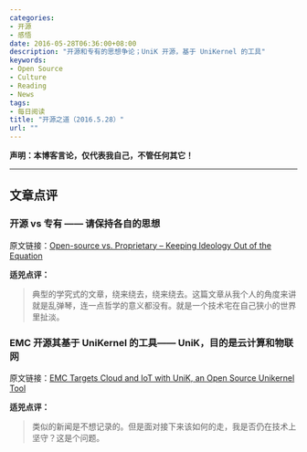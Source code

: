 ```yaml
---
categories:
- 开源
- 感悟
date: 2016-05-28T06:36:00+08:00
description: "开源和专有的思想争论；UniK 开源，基于 UniKernel 的工具"
keywords:
- Open Source
- Culture
- Reading
- News
tags:
- 每日阅读
title: "开源之道（2016.5.28）"
url: ""
---
```

**声明：本博客言论，仅代表我自己，不管任何其它！**

---

## 文章点评

### 开源 vs 专有 —— 请保持各自的思想

原文链接：[Open-source vs. Proprietary – Keeping Ideology Out of the Equation](http://insidehpc.com/2016/05/open-source-vs-proprietary-keeping-ideology-equation/)

**适兕点评：**

> 典型的学究式的文章，绕来绕去，绕来绕去。这篇文章从我个人的角度来讲就是乱弹琴，连一点哲学的意义都没有。就是一个技术宅在自己狭小的世界里扯淡。

### EMC 开源其基于 UniKernel 的工具—— UniK，目的是云计算和物联网

原文链接：[EMC Targets Cloud and IoT with UniK, an Open Source Unikernel Tool](http://thevarguy.com/open-source-application-software-companies/emc-targets-cloud-and-iot-unik-open-source-unikernel-tool)

**适兕点评：**

> 类似的新闻是不想记录的。但是面对接下来该如何的走，我是否仍在技术上坚守？这是个问题。
